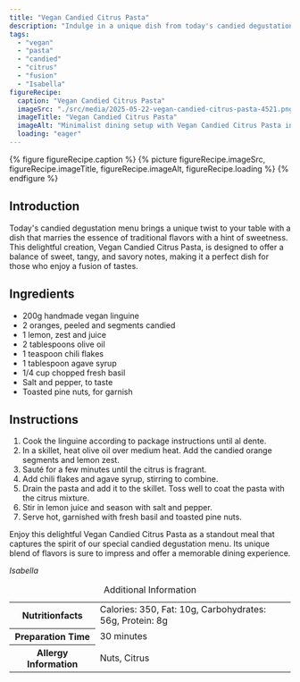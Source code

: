 ```yaml
---
title: "Vegan Candied Citrus Pasta"
description: "Indulge in a unique dish from today's candied degustation menu with Vegan Candied Citrus Pasta, blending sweet, tangy, and savory flavors in a delightful fusion."
tags:
  - "vegan"
  - "pasta"
  - "candied"
  - "citrus"
  - "fusion"
  - "Isabella"
figureRecipe: 
  caption: "Vegan Candied Citrus Pasta"
  imageSrc: "./src/media/2025-05-22-vegan-candied-citrus-pasta-4521.png"
  imageTitle: "Vegan Candied Citrus Pasta"
  imageAlt: "Minimalist dining setup with Vegan Candied Citrus Pasta in sunlight, featuring candied oranges, pine nuts, fresh basil, and a white linen napkin."
  loading: "eager"
---
```


{% figure figureRecipe.caption %}
{% picture figureRecipe.imageSrc, figureRecipe.imageTitle, figureRecipe.imageAlt, figureRecipe.loading %}
{% endfigure %}

## Introduction

Today's candied degustation menu brings a unique twist to your table with a dish that marries the essence of traditional flavors with a hint of sweetness. This delightful creation, Vegan Candied Citrus Pasta, is designed to offer a balance of sweet, tangy, and savory notes, making it a perfect dish for those who enjoy a fusion of tastes.

## Ingredients

- 200g handmade vegan linguine
- 2 oranges, peeled and segments candied
- 1 lemon, zest and juice
- 2 tablespoons olive oil
- 1 teaspoon chili flakes
- 1 tablespoon agave syrup
- 1/4 cup chopped fresh basil
- Salt and pepper, to taste
- Toasted pine nuts, for garnish

## Instructions

1. Cook the linguine according to package instructions until al dente.
2. In a skillet, heat olive oil over medium heat. Add the candied orange segments and lemon zest.
3. Sauté for a few minutes until the citrus is fragrant.
4. Add chili flakes and agave syrup, stirring to combine.
5. Drain the pasta and add it to the skillet. Toss well to coat the pasta with the citrus mixture.
6. Stir in lemon juice and season with salt and pepper.
7. Serve hot, garnished with fresh basil and toasted pine nuts.

Enjoy this delightful Vegan Candied Citrus Pasta as a standout meal that captures the spirit of our special candied degustation menu. Its unique blend of flavors is sure to impress and offer a memorable dining experience.

*Isabella*

<table><caption class='sr-only'>Additional Information</caption><tr><th>Nutritionfacts</th><td>Calories: 350, Fat: 10g, Carbohydrates: 56g, Protein: 8g&nbsp;</td></tr><tr><th>Preparation Time</th><td>30 minutes&nbsp;</td></tr><tr><th>Allergy Information</th><td>Nuts, Citrus&nbsp;</td></tr></table>


